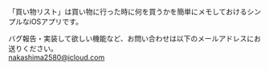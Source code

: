 「買い物リスト」は買い物に行った時に何を買うかを簡単にメモしておけるシンプルなiOSアプリです。

バグ報告・実装して欲しい機能など、お問い合わせは以下のメールアドレスにお送りください。  
nakashima2580@icloud.com
